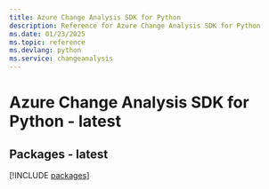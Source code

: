 ```yaml
---
title: Azure Change Analysis SDK for Python
description: Reference for Azure Change Analysis SDK for Python
ms.date: 01/23/2025
ms.topic: reference
ms.devlang: python
ms.service: changeanalysis
---
```

# Azure Change Analysis SDK for Python - latest
## Packages - latest
[!INCLUDE [packages](change-analysis-index.md)]